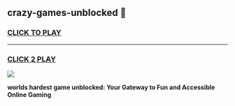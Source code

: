 
## crazy-games-unblocked 👋
<h3>
<a href="https://premium.freeplayer.one?title=crazy-games-unblocked&ref=14F">CLICK TO PLAY</a></h3>
<hr>

<h3>
<a href="https://premium.freeplayer.one?title=crazy-games-unblocked&ref=14F">CLICK 2 PLAY</a>
  
</h3>

<a href="https://premium.freeplayer.one?title=crazy-games-unblocked&ref=12F/"><img src="https://clearcache.store/games.png"></a>


**worlds hardest game unblocked: Your Gateway to Fun and Accessible Online Gaming**
